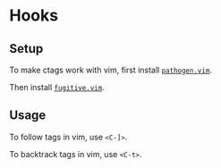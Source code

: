 # Hooks
## Setup
To make ctags work with vim, first install [`pathogen.vim`](https://github.com/tpope/vim-pathogen).

Then install [`fugitive.vim`](https://github.com/tpope/vim-fugitive).

## Usage
To follow tags in vim, use `<C-]>`.

To backtrack tags in vim, use `<C-t>`.

